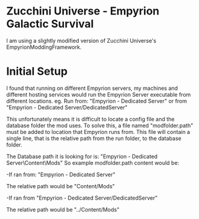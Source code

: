 # Zucchini Universe - Empyrion Galactic Survival

I am using a slightly modified version of Zucchini Universe's EmpyrionModdingFramework.

# Initial Setup
I found that running on different Empyrion servers, my machines and different hosting services would run the Empyrion Server executable from different locations. eg. Run from: "Empyrion - Dedicated Server" or from "Empyrion - Dedicated Server/DedicatedServer"

This unfortunately means it is difficult to locate a config file and the database folder the mod uses. To solve this, a file named "modfolder.path" must be added to location that Empyrion runs from. This file will contain a single line, that is the relative path from the run folder, to the database folder.

The Database path it is looking for is: "Empyrion - Dedicated Server\Content\Mods" So example modfolder.path content would be:

-If ran from: "Empyrion - Dedicated Server"

The relative path would be "Content/Mods"

-If ran from "Empyrion - Dedicated Server/DedicatedServer"

The relative path would be "../Content/Mods"
